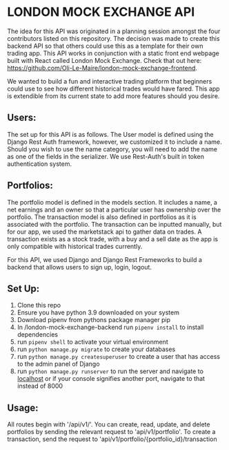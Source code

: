 # LONDON MOCK EXCHANGE API

The idea for this API was originated in a planning session amongst the four contributors listed on this repository. The decision was made to create this backend API so that others could use this as a template for their own trading app. This API works in conjunction with a static front end webpage built with React called London Mock Exchange. Check that out here: https://github.com/Oli-Le-Maire/london-mock-exchange-frontend.

We wanted to build a fun and interactive trading platform that beginners could use to see how different historical trades would have fared. This app is extendible from its current state to add more features should you desire. 

## Users:
The set up for this API is as follows. The User model is defined using the Django Rest Auth framework, however, we customized it to include a name. Should you wish to use the name category, you will need to add the name as one of the fields in the serializer. We use Rest-Auth's built in token authentication system.

## Portfolios:
The portfolio model is defined in the models section. It includes a name, a net earnings and an owner so that a particular user has ownership over the portfolio. The transaction model is also defined in portfolios as it is associated with the portfolio. The transaction can be inputted manually, but for our app, we used the marketstack api to gather data on trades. A transaction exists as a stock trade, with a buy and a sell date as the app is only compatible with historical trades currently.

For this API, we used Django and Django Rest Frameworks to build a backend that allows users to sign up, login, logout. 

## Set Up:

1. Clone this repo
2. Ensure you have python 3.9 downloaded on your system
3. Download pipenv from pythons package manager pip
4. In /london-mock-exchange-backend run `pipenv install` to install dependencies
5. run `pipenv shell` to activate your virtual environment
6. run `python manage.py migrate` to create your databases
7. run `python manage.py createsuperuser` to create a user that has access to the admin panel of Django
8. run `python manage.py runserver` to run the server and navigate to [localhost](http://localhost:8000) or if your console signifies another port, navigate to that instead of 8000

## Usage:

All routes begin with '/api/v1/'. You can create, read, update, and delete portfolios by sending the relevant request to 'api/v1/portfolio'. To create a transaction, send the request to 'api/v1/portfolio/{portfolio_id}/transaction